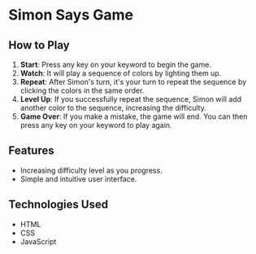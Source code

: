 # Simon Says Game

## How to Play

1. **Start**: Press any key on your keyword to begin the game.
2. **Watch**: It will play a sequence of colors by lighting them up.
3. **Repeat**: After Simon's turn, it's your turn to repeat the sequence by clicking the colors in the same order.
4. **Level Up**: If you successfully repeat the sequence, Simon will add another color to the sequence, increasing the difficulty.
5. **Game Over**: If you make a mistake, the game will end. You can then press any key on your keyword to play again.

## Features

- Increasing difficulty level as you progress.
- Simple and intuitive user interface.

## Technologies Used

- HTML
- CSS
- JavaScript
